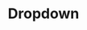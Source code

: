 ---
layout: pattern.njk
tags: 
    - mobile_en
    - mobile_components_en
    - page
key: dropdown-mobile_en
title: Dropdown
parent: components-mobile_en
image: mobile/overview/dropdown.webp
keywords: dropdown, select
order: 50
---